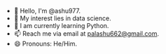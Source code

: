 - 👋 Hello, I'm @ashu977.
- 👀 My interest lies in data science.
- 🌱 I am currently learning Python.
- 📫 Reach me via email at palashu662@gmail.com.
- 😄 Pronouns: He/Him.
